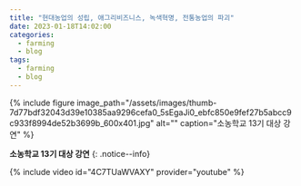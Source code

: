 ```yaml
---
title: "현대농업의 성립, 애그리비즈니스, 녹색혁명, 전통농업의 파괴"
date: 2023-01-18T14:02:00
categories:
  - farming
  - blog
tags:
  - farming
  - blog
---
```


{% include figure image_path="/assets/images/thumb-7d77bdf32043d39e10385aa9296cefa0_5sEgaJi0_ebfc850e9fef27b5abcc9c933f8994de52b3699b_600x401.jpg" alt="" caption="소농학교 13기 대상 강연" %}

**소농학교 13기 대상 강연** 
{: .notice--info}

{% include video id="4C7TUaWVAXY" provider="youtube" %}
